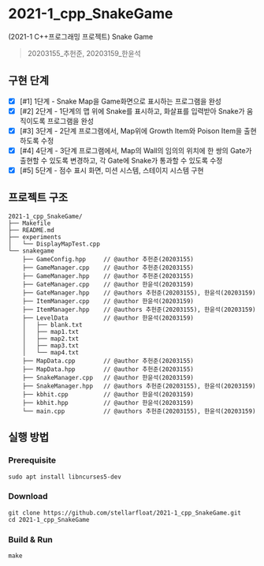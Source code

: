 # 2021-1_cpp_SnakeGame

(2021-1 C++프로그래밍 프로젝트) Snake Game

> 20203155_추헌준, 20203159_한윤석

## 구현 단계

- [x] [#1] 1단계 - Snake Map을 Game화면으로 표시하는 프로그램을 완성
- [x] [#2] 2단계 - 1단계의 맵 위에 Snake를 표시하고, 화살표를 입력받아 Snake가 움직이도록 프로그램을 완성
- [x] [#3] 3단계 - 2단계 프로그램에서, Map위에 Growth Item와 Poison Item을 출현하도록 수정
- [x] [#4] 4단계 - 3단계 프로그램에서, Map의 Wall의 임의의 위치에 한 쌍의 Gate가 출현할 수 있도록 변경하고, 각 Gate에 Snake가 통과할 수 있도록 수정
- [x] [#5] 5단계 - 점수 표시 화면, 미션 시스템, 스테이지 시스템 구현

## 프로젝트 구조

```
2021-1_cpp_SnakeGame/
├── Makefile
├── README.md
├── experiments
│   └── DisplayMapTest.cpp
└── snakegame
    ├── GameConfig.hpp     // @author 추헌준(20203155)
    ├── GameManager.cpp    // @author 추헌준(20203155)
    ├── GameManager.hpp    // @author 추헌준(20203155)
    ├── GateManager.cpp    // @author 한윤석(20203159)
    ├── GateManager.hpp    // @authors 추헌준(20203155), 한윤석(20203159)
    ├── ItemManager.cpp    // @author 한윤석(20203159)
    ├── ItemManager.hpp    // @authors 추헌준(20203155), 한윤석(20203159)
    ├── LevelData          // @author 한윤석(20203159)
    │   ├── blank.txt
    │   ├── map1.txt
    │   ├── map2.txt
    │   ├── map3.txt
    │   └── map4.txt
    ├── MapData.cpp        // @author 추헌준(20203155)
    ├── MapData.hpp        // @author 추헌준(20203155)
    ├── SnakeManager.cpp   // @author 한윤석(20203159)
    ├── SnakeManager.hpp   // @authors 추헌준(20203155), 한윤석(20203159)
    ├── kbhit.cpp          // @author 한윤석(20203159)
    ├── kbhit.hpp          // @author 한윤석(20203159)
    └── main.cpp           // @authors 추헌준(20203155), 한윤석(20203159)
```

## 실행 방법

### Prerequisite

```
sudo apt install libncurses5-dev
```

### Download

```
git clone https://github.com/stellarfloat/2021-1_cpp_SnakeGame.git
cd 2021-1_cpp_SnakeGame
```

### Build & Run

```
make
```
